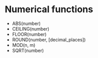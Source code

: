 # Numerical functions

* ABS(number)
* CEILING(number)
* FLOOR(number)
* ROUND(number, [decimal_places])
* MOD(n, m)
* SQRT(number)
